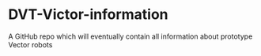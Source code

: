 # DVT-Victor-information
A GitHub repo which will eventually contain all information about prototype Vector robots
